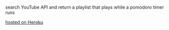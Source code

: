search YouTube API and return a playlist that plays while a pomodoro timer runs

<p>
  <a href="http://youtube-pomodoro.herokuapp.com/" target="blank">
    hosted on Heroku
  </a>
</p>